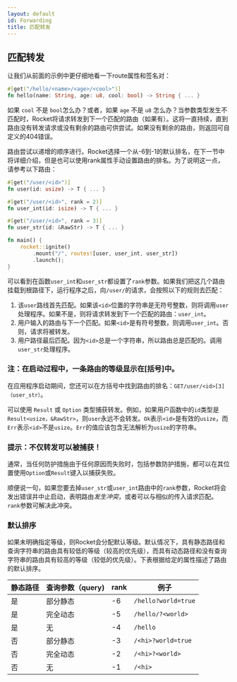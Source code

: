 ```yaml
---
layout: default
id: Forwarding
title: 匹配转发
---
```


## 匹配转发

让我们从前面的示例中更仔细地看一下route属性和签名对：

```rust
#[get("/hello/<name>/<age>/<cool>")]
fn hello(name: String, age: u8, cool: bool) -> String { ... }
```

如果 `cool` 不是 `bool`怎么办？或者，如果 `age` 不是 `u8` 怎么办？当参数类型发生不匹配时，Rocket将请求转发到下一个匹配的路由（如果有）。这将一直持续，直到路由没有转发请求或没有剩余的路由可供尝试。如果没有剩余的路由，则返回可自定义的404错误。

路由尝试以递增的顺序进行。Rocket选择一个从-6到-1的默认排名，在下一节中将详细介绍，但是也可以使用rank属性手动设置路由的排名。为了说明这一点，请参考以下路由：

```rust
#[get("/user/<id>")]
fn user(id: usize) -> T { ... }

#[get("/user/<id>", rank = 2)]
fn user_int(id: isize) -> T { ... }

#[get("/user/<id>", rank = 3)]
fn user_str(id: &RawStr) -> T { ... }

fn main() {
    rocket::ignite()
        .mount("/", routes![user, user_int, user_str])
        .launch();
}
```

可以看到在函数`user_int`和`user_str`都设置了`rank`参数。如果我们把这几个路由挂载到根路径下，运行程序之后，向`/user/`的请求，会按照以下的规则去匹配：

1. 该`user`路线首先匹配。如果该`<id>`位置的字符串是无符号整数，则将调用`user`处理程序。如果不是，则将请求转发到下一个匹配的路由：`user_int`。
2. 用户输入的路由与下一个匹配。如果`<id>`是有符号整数，则调用`user_int`。否则，请求将被转发。
3. 用户路径最后匹配。因为`<id>`总是一个字符串，所以路由总是匹配的。调用`user_str`处理程序。

### 注：在启动过程中，一条路由的等级显示在[括号]中。

在应用程序启动期间，您还可以在方括号中找到路由的排名：`GET/user/<id>[3]（user_str）`。

可以使用 `Result` 或 `Option` 类型捕获转发。例如，如果用户函数中的`id`类型是`Result<usize，&RawStr>`，则`user`永远不会转发。`Ok`表示`<id>`是有效的`usize`，而`Err`表示`<id>`不是`usize`。`Err`的值应该包含无法解析为`usize`的字符串。

### 提示：不仅转发可以被捕获！

通常，当任何防护措施由于任何原因而失败时，包括参数防护措施，都可以在其位置使用`Option`或`Result`键入以捕获失败。

顺便说一句，如果您要去掉`user_str`或`user_int`路由中的`rank`参数，Rocket将会发出错误并中止启动，表明路由*发生冲突*，或者可以与相似的传入请求匹配。`rank`参数可解决此冲突。

### 默认排序

如果未明确指定等级，则Rocket会分配默认等级。默认情况下，具有静态路径和查询字符串的路由具有较低的等级（较高的优先级），而具有动态路径和没有查询字符串的路由具有较高的等级（较低的优先级）。下表根据给定的属性描述了路由的默认排序。

| 静态路径 | 查询参数（query) | rank | 例子                |
| -------- | ---------------- | ---- | ------------------- |
| 是       | 部分静态         | -6   | `/hello?world=true` |
| 是       | 完全动态         | -5   | `/hello/?<world>`   |
| 是       | 无               | -4   | `/hello`            |
| 否       | 部分静态         | -3   | `/<hi>?world=true`  |
| 否       | 完全动态         | -2   | `/<hi>?<world>`     |
| 否       | 无               | -1   | `/<hi>`             |